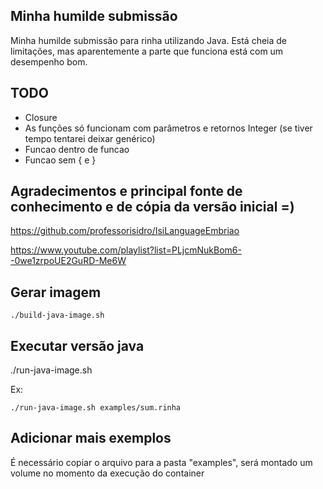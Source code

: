## Minha humilde submissão

Minha humilde submissão para rinha utilizando Java. Está cheia de limitações, mas aparentemente a parte que funciona está com um desempenho bom.

## TODO

- Closure
- As funções só funcionam com parâmetros e retornos Integer (se tiver tempo tentarei deixar genérico)
- Funcao dentro de funcao
- Funcao sem { e }

## Agradecimentos e principal fonte de conhecimento e de cópia da versão inicial =)

https://github.com/professorisidro/IsiLanguageEmbriao

https://www.youtube.com/playlist?list=PLjcmNukBom6--0we1zrpoUE2GuRD-Me6W


## Gerar imagem

```
./build-java-image.sh
```

## Executar versão java

./run-java-image.sh <FILE>


Ex:

```
./run-java-image.sh examples/sum.rinha

```

## Adicionar mais exemplos

É necessário copiar o arquivo para a pasta "examples", será montado um volume no momento da execução do container

